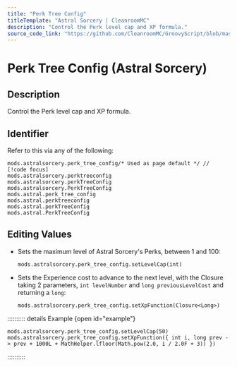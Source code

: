 ```yaml
---
title: "Perk Tree Config"
titleTemplate: "Astral Sorcery | CleanroomMC"
description: "Control the Perk level cap and XP formula."
source_code_link: "https://github.com/CleanroomMC/GroovyScript/blob/master/src/main/java/com/cleanroommc/groovyscript/compat/mods/astralsorcery/perktree/PerkTreeConfig.java"
---
```


# Perk Tree Config (Astral Sorcery)

## Description

Control the Perk level cap and XP formula.

## Identifier

Refer to this via any of the following:

```groovy:no-line-numbers {1}
mods.astralsorcery.perk_tree_config/* Used as page default */ // [!code focus]
mods.astralsorcery.perktreeconfig
mods.astralsorcery.perkTreeConfig
mods.astralsorcery.PerkTreeConfig
mods.astral.perk_tree_config
mods.astral.perktreeconfig
mods.astral.perkTreeConfig
mods.astral.PerkTreeConfig
```


## Editing Values

- Sets the maximum level of Astral Sorcery's Perks, between 1 and 100:

    ```groovy:no-line-numbers
    mods.astralsorcery.perk_tree_config.setLevelCap(int)
    ```

- Sets the Experience cost to advance to the next level, with the Closure taking 2 parameters, `int levelNumber` and `long previousLevelCost` and returning a `long`:

    ```groovy:no-line-numbers
    mods.astralsorcery.perk_tree_config.setXpFunction(Closure<Long>)
    ```

:::::::::: details Example {open id="example"}
```groovy:no-line-numbers
mods.astralsorcery.perk_tree_config.setLevelCap(50)
mods.astralsorcery.perk_tree_config.setXpFunction({ int i, long prev -> prev + 1000L + MathHelper.lfloor(Math.pow(2.0, i / 2.0F + 3)) })
```

::::::::::

